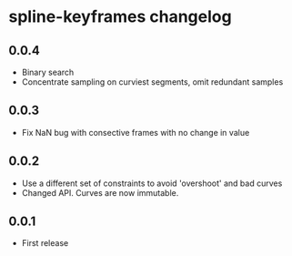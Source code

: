 # spline-keyframes changelog

## 0.0.4

* Binary search
* Concentrate sampling on curviest segments, omit redundant samples

## 0.0.3

* Fix NaN bug with consective frames with no change in value

## 0.0.2

* Use a different set of constraints to avoid 'overshoot' and bad curves
* Changed API. Curves are now immutable.

## 0.0.1

* First release